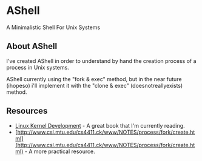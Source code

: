 # AShell
A Minimalistic Shell For Unix Systems

## About AShell
I've created AShell in order to understand by hand the creation process of a process in Unix systems.

AShell currently using the "fork & exec" method, but in the near future (ihopeso) 
i'll implement it with the "clone & exec" (doesnotreallyexists) method.

## Resources
* [Linux Kernel Development](https://g.co/kgs/CfSZbo) - A great book that I'm currently reading.
* [http://www.csl.mtu.edu/cs4411.ck/www/NOTES/process/fork/create.html](http://www.csl.mtu.edu/cs4411.ck/www/NOTES/process/fork/create.html) - A more practical resource.
